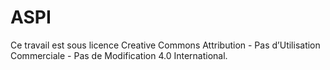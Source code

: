 # ASPI
Ce travail est sous licence Creative Commons Attribution - Pas d’Utilisation Commerciale - Pas de Modification 4.0 International.
